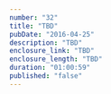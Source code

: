 ```yaml
---
number: "32"
title: "TBD"
pubDate: "2016-04-25"
description: "TBD"
enclosure_link: "TBD"
enclosure_length: "TBD"
duration: "01:00:59"
published: "false"
---
```

